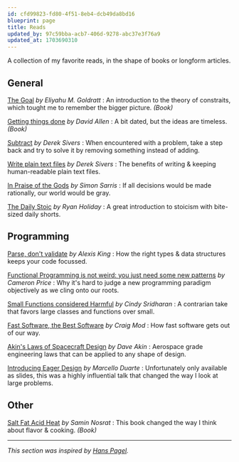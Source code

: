 ```yaml
---
id: cfd99823-fd80-4f51-8eb4-dcb49da8bd16
blueprint: page
title: Reads
updated_by: 97c59bba-acb7-406d-9278-abc37e3f76a9
updated_at: 1703690310
---
```

A collection of my favorite reads, in the shape of books or longform articles.

## General

[The Goal](https://www.goodreads.com/book/show/113934.The_Goal) _by Eliyahu M. Goldratt_
: An introduction to the theory of constraits, which tought me to remember the bigger picture. _(Book)_

[Getting things done](https://www.goodreads.com/book/show/1633.Getting_Things_Done) _by David Allen_
: A bit dated, but the ideas are timeless. _(Book)_

[Subtract](https://sive.rs/subtract) _by Derek Sivers_
: When encountered with a problem, take a step back and try to solve it by removing something instead of adding.

[Write plain text files](https://sive.rs/plaintext) _by Derek Sivers_
: The benefits of writing & keeping human-readable plain text files.

[In Praise of the Gods](https://simonsarris.substack.com/p/in-praise-of-the-gods) _by Simon Sarris_
: If all decisions would be made rationally, our world would be gray.

[The Daily Stoic](https://www.goodreads.com/book/show/29093292-the-daily-stoic) _by Ryan Holiday_
: A great introduction to stoicism with bite-sized daily shorts.

## Programming

[Parse, don't validate](https://lexi-lambda.github.io/blog/2019/11/05/parse-don-t-validate/) _by Alexis King_
: How the right types & data structures keeps your code focussed.

[Functional Programming is not weird: you just need some new patterns](https://medium.com/@cameronp/functional-programming-is-not-weird-you-just-need-some-new-patterns-7a9bf9dc2f77) _by Cameron Price_
: Why it's hard to judge a new programming paradigm objectively as we cling onto our roots.

[Small Functions considered Harmful](https://copyconstruct.medium.com/small-functions-considered-harmful-91035d316c29) _by Cindy Sridharan_
: A contrarian take that favors large classes and functions over small.

[Fast Software, the Best Software](https://craigmod.com/essays/fast_software/) _by Craig Mod_
: How fast software gets out of our way.

[Akin's Laws of Spacecraft Design](https://spacecraft.ssl.umd.edu/akins_laws.html) _by Dave Akin_
: Aerospace grade engineering laws that can be applied to any shape of design.

[Introducing Eager Design](https://www.slideshare.net/marcello.duarte/introducing-eager-design) _by Marcello Duarte_
: Unfortunately only available as slides, this was a highly influential talk that changed the way I look at large problems.

## Other

[Salt Fat Acid Heat](https://www.goodreads.com/book/show/30753841-salt-fat-acid-heat) _by Samin Nosrat_
: This book changed the way I think about flavor & cooking. _(Book)_

---

_This section was inspired by [Hans Pagel](https://twitter.com/hanspagel/status/1584844209655549959)._